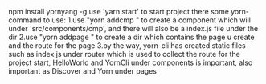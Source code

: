 npm install yornyang -g
use 'yarn start' to start project
there some yorn-command to use:
1.use "yorn addcmp <cmp>" to create a component which will under 'src/components/cmp', and there will also be a index.js file under the dir
2.use "yorn addpage <page>" to create a dir which contains the page u create and the route for the page
3.by the way, yorn-cli has created static files such as index.js under router which is used to collect the route
for the project start, HelloWorld and YornCli under components is important, also important as Discover and Yorn under pages


